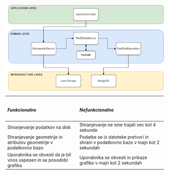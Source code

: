 ![DDD for gis-geoimporter module](../.project/geo-importer.drawio.png)

---

<table>
    <thead>
        <tr>
            <td><h5>Funkcionalne</h5></td>
            <td><h5>Nefunkcionalne</h5></td>
        </tr>
    </thead>
    <tbody>
        <tr>
            <td>Shranjevanje podatkov na disk</td>
            <td>Shranjevanje ne sme trajati vec kot 4 sekunde</td>
        </tr>
        <tr>
            <td>Shranjevanje geometrije in atributov geometrije v podatkovno bazo</td>
            <td>Podatke se iz datoteke pretvori in shrani v podatkovno bazo v majn kot 2 sekundah</td>
        </tr>
        <tr>
            <td>Uporabnika se obvesti da je bil vnos uspesen in se posodobi grafika</td>
            <td>Uporabnika se obvesti in prikaze grafiko v majn kot 2 sekundah</td>
        </tr>
    </tbody>
</table>